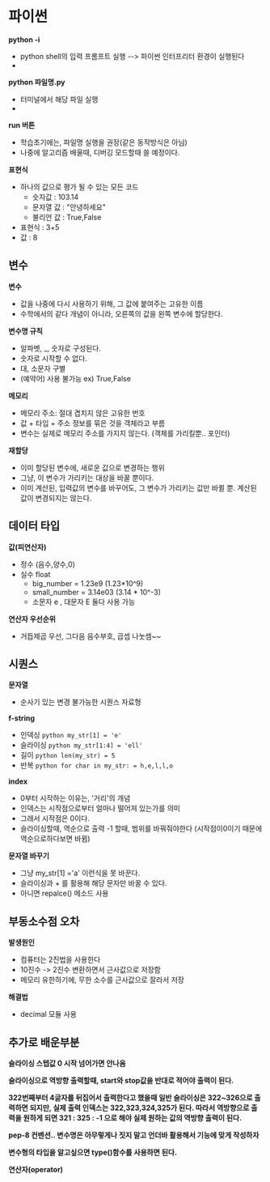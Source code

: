 # 파이썬 

**python -i**
- python shell의 입력 프롬프트 실행 --> 파이썬 인터프리터 환경이 실행된다
- 
**python 파일명.py**
- 터미널에서 해당 파일 실행
- 
**run 버튼**
- 학습초기에는, 파일명 실행을 권장(같은 동작방식은 아님)
- 나중에 알고리즘 배울때, 디버깅 모드할때 쓸 예정이다.
  
**표현식**
- 하나의 값으로 평가 될 수 있는 모든 코드
  - 숫자값 : 103.14
  - 문자열 값 : "안녕하세요"
  - 불리언 값 : True,False
- 표현식 : 3+5
- 값 : 8


## 변수

**변수**
- 값을 나중에 다시 사용하기 위해, 그 값에 붙여주는 고유한 이름
- 수학에서의 같다 개념이 아니라, 오른쪽의 값을 왼쪽 변수에 할당한다.

**변수명 규칙**
- 알파벳, _, 숫자로 구성된다.
- 숫자로 시작할 수 없다.
- 대, 소문자 구별
- (예약어) 사용 불가능 ex) True,False
  
**메모리**
- 메모리 주소: 절대 겹치지 않은 고유한 번호
- 값 + 타입 + 주소 정보를 묶은 것을 객체라고 부름
- 변수는 실제로 메모리 주소를 가지지 않는다. (객체를 가리킬뿐.. 포인터)

**재할당**
- 이미 할당된 변수에, 새로운 값으로 변경하는 행위
- 그냥, 이 변수가 가리키는 대상을 바꿀 뿐이다.
- 이미 계산된, 입력값의 변수를 바꾸어도, 그 변수가 가리키는 값만 바뀔 뿐. 계산된 값이 변경되지는 않는다.

## 데이터 타입

**값(피연산자)**
- 정수 (음수,양수,0)
- 실수 float
  - big_number = 1.23e9 (1.23*10^9)
  - small_number = 3.14e03 (3.14 * 10^-3)
  - 소문자 e , 대문자 E 둘다 사용 가능

**연산자 우선순위**
- 거듭제곱 우선, 그다음 음수부호, 곱셉 나눗셈~~
  
## 시퀀스

**문자열**
 - 순사기 있는 변경 불가능한 시퀀스 자료형

**f-string**
- 인덱싱 ```python my_str[1] = 'e' ```
- 슬라이싱 ```python my_str[1:4] = 'ell' ```
- 길이 ```python len(my_str) = 5 ```
- 반복 ```python for char in my_str: = h,e,l,l,o ```

**index**
- 0부터 시작하는 이유는, '거리'의 개념
- 인덱스는 시작점으로부터 얼마나 떨어져 있는가를 의미
- 그래서 시작점은 0이다.
- 슬라이싱할때, 역순으로 출력 -1 할때, 범위를 바꿔줘야한다 (시작점이0이기 때문에 역순으로하다보면 바뀜)

**문자열 바꾸기**
- 그냥 my_str[1] ='a' 이런식을 못 바꾼다.
- 슬라이싱과 + 를 활용해 해당 문자만 바꿀 수 있다.
- 아니면 repalce() 메소드 사용

## 부동소수점 오차

**발생원인**
- 컴퓨터는 2진법을 사용한다
- 10진수 -> 2진수 변환하면서 근사값으로 저장함
- 메모리 유한하기에, 무한 소수를 근사값으로 잘라서 저장

**해결법**
- decimal 모듈 사용
  

## 추가로 배운부분

**슬라이싱 스텝값 0 시작 넘어가면 안나옴**

**슬라이싱으로 역방향 출력할때, start와 stop값을 반대로 적어야 출력이 된다.**

**322번째부터 4글자를 뒤집어서 출력한다고 했을때
일반 슬라이싱은 322~326으로 출력하면 되지만,
실제 출력 인덱스는 322,323,324,325가 된다.
따라서 역방향으로 출력을 원하게 되면
321 : 325 : -1 으로 해야 실제 원하는 값의 역방향 출력이 된다.**

**pep-8 컨벤션..
변수명은 아무렇게나 짓지 말고 언더바 활용해서 기능에 맞게 작성하자**

**변수형의 타입을 알고싶으면 type()함수를 사용하면 된다.**

**연산자(operator)**



